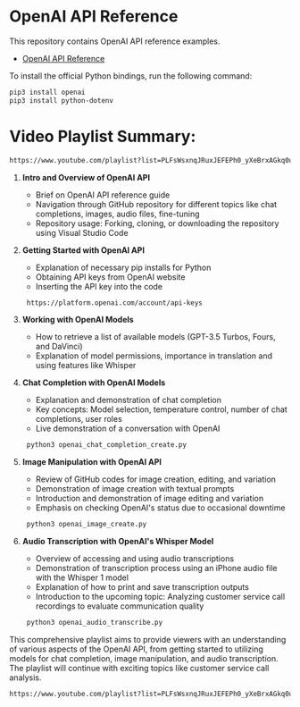 # OpenAI API Reference 

This repository contains OpenAI API reference examples. 
* [OpenAI API Reference](https://platform.openai.com/docs/api-reference)


To install the official Python bindings, run the following command:
```bash
pip3 install openai
pip3 install python-dotenv
```

# Video Playlist Summary:
```bash
https://www.youtube.com/playlist?list=PLFsWsxnqJRuxJEFEPh0_yXeBrxAGkq0ul
```

1. **Intro and Overview of OpenAI API**
   - Brief on OpenAI API reference guide
   - Navigation through GitHub repository for different topics like chat completions, images, audio files, fine-tuning
   - Repository usage: Forking, cloning, or downloading the repository using Visual Studio Code

2. **Getting Started with OpenAI API**
   - Explanation of necessary pip installs for Python
   - Obtaining API keys from OpenAI website
   - Inserting the API key into the code
   ```bash
    https://platform.openai.com/account/api-keys
    ```

3. **Working with OpenAI Models**
   - How to retrieve a list of available models (GPT-3.5 Turbos, Fours, and DaVinci)
   - Explanation of model permissions, importance in translation and using features like Whisper

4. **Chat Completion with OpenAI Models**
   - Explanation and demonstration of chat completion
   - Key concepts: Model selection, temperature control, number of chat completions, user roles
   - Live demonstration of a conversation with OpenAI
   ```bash
    python3 openai_chat_completion_create.py
    ```

5. **Image Manipulation with OpenAI API**
   - Review of GitHub codes for image creation, editing, and variation
   - Demonstration of image creation with textual prompts
   - Introduction and demonstration of image editing and variation
   - Emphasis on checking OpenAI's status due to occasional downtime
   ```bash
    python3 openai_image_create.py
    ```

6. **Audio Transcription with OpenAI's Whisper Model**
   - Overview of accessing and using audio transcriptions
   - Demonstration of transcription process using an iPhone audio file with the Whisper 1 model
   - Explanation of how to print and save transcription outputs
   - Introduction to the upcoming topic: Analyzing customer service call recordings to evaluate communication quality
   ```bash
    python3 openai_audio_transcribe.py
    ```

This comprehensive playlist aims to provide viewers with an understanding of various aspects of the OpenAI API, from getting started to utilizing models for chat completion, image manipulation, and audio transcription. The playlist will continue with exciting topics like customer service call analysis.
```bash
https://www.youtube.com/playlist?list=PLFsWsxnqJRuxJEFEPh0_yXeBrxAGkq0ul
```